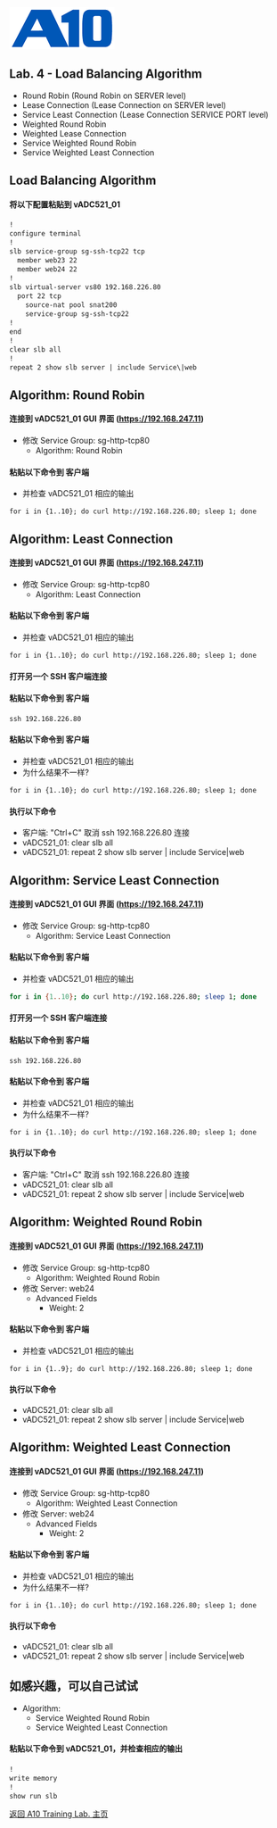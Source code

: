 ![](/Images/A10-NewLogos-Blue-NoReg-RGB-50.png)

## Lab. 4 - Load Balancing Algorithm
+ Round Robin (Round Robin on SERVER level)
+ Lease Connection (Lease Connection on SERVER level)
+ Service Least Connection (Lease Connection SERVICE PORT level)
+ Weighted Round Robin
+ Weighted Lease Connection
+ Service Weighted Round Robin
+ Service Weighted Least Connection

## Load Balancing Algorithm
#### 将以下配置粘贴到 vADC521_01
```
!
configure terminal
!
slb service-group sg-ssh-tcp22 tcp
  member web23 22
  member web24 22
!
slb virtual-server vs80 192.168.226.80
  port 22 tcp
    source-nat pool snat200
    service-group sg-ssh-tcp22
!
end
!
clear slb all
!
repeat 2 show slb server | include Service\|web

```

## Algorithm: Round Robin
#### 连接到 vADC521_01 GUI 界面 (https://192.168.247.11)
  + 修改 Service Group: sg-http-tcp80
    + Algorithm: Round Robin

#### 粘贴以下命令到 客户端
  + 并检查 vADC521_01 相应的输出
```
for i in {1..10}; do curl http://192.168.226.80; sleep 1; done

```


## Algorithm: Least Connection
#### 连接到 vADC521_01 GUI 界面 (https://192.168.247.11)
  + 修改 Service Group: sg-http-tcp80
    + Algorithm: Least Connection
    
#### 粘贴以下命令到 客户端
  + 并检查 vADC521_01 相应的输出
```
for i in {1..10}; do curl http://192.168.226.80; sleep 1; done

```

#### 打开另一个 SSH 客户端连接
#### 粘贴以下命令到 客户端
```
ssh 192.168.226.80

```

#### 粘贴以下命令到 客户端
  + 并检查 vADC521_01 相应的输出
  + 为什么结果不一样?
```
for i in {1..10}; do curl http://192.168.226.80; sleep 1; done

```

#### 执行以下命令
  + 客户端: "Ctrl+C" 取消 ssh 192.168.226.80 连接
  + vADC521_01: clear slb all
  + vADC521_01: repeat 2 show slb server | include Service\|web


## Algorithm: Service Least Connection
#### 连接到 vADC521_01 GUI 界面 (https://192.168.247.11)
  + 修改 Service Group: sg-http-tcp80
    + Algorithm: Service Least Connection
    
#### 粘贴以下命令到 客户端
  + 并检查 vADC521_01 相应的输出
```bash
for i in {1..10}; do curl http://192.168.226.80; sleep 1; done

```

#### 打开另一个 SSH 客户端连接
#### 粘贴以下命令到 客户端
```
ssh 192.168.226.80

```

#### 粘贴以下命令到 客户端
  + 并检查 vADC521_01 相应的输出
  + 为什么结果不一样?
```
for i in {1..10}; do curl http://192.168.226.80; sleep 1; done

```

#### 执行以下命令
  + 客户端: "Ctrl+C" 取消 ssh 192.168.226.80 连接
  + vADC521_01: clear slb all
  + vADC521_01: repeat 2 show slb server | include Service\|web


## Algorithm: Weighted Round Robin
#### 连接到 vADC521_01 GUI 界面 (https://192.168.247.11)
  + 修改 Service Group: sg-http-tcp80
    + Algorithm: Weighted Round Robin
  + 修改 Server: web24
    + Advanced Fields
      + Weight: 2

#### 粘贴以下命令到 客户端
  + 并检查 vADC521_01 相应的输出
```
for i in {1..9}; do curl http://192.168.226.80; sleep 1; done

```

#### 执行以下命令
  + vADC521_01: clear slb all
  + vADC521_01: repeat 2 show slb server | include Service\|web


## Algorithm: Weighted Least Connection
#### 连接到 vADC521_01 GUI 界面 (https://192.168.247.11)
  + 修改 Service Group: sg-http-tcp80
    + Algorithm: Weighted Least Connection
  + 修改 Server: web24
    + Advanced Fields
      + Weight: 2

#### 粘贴以下命令到 客户端
  + 并检查 vADC521_01 相应的输出
  + 为什么结果不一样?
```
for i in {1..10}; do curl http://192.168.226.80; sleep 1; done

```

#### 执行以下命令
  + vADC521_01: clear slb all
  + vADC521_01: repeat 2 show slb server | include Service\|web


## 如感兴趣，可以自己试试
  + Algorithm:
    + Service Weighted Round Robin
    + Service Weighted Least Connection


#### 粘贴以下命令到 vADC521_01，并检查相应的输出
```
!
write memory
!
show run slb

```

[返回 A10 Training Lab. 主页](https://github.com/borissiu/A10_Training_Lab)